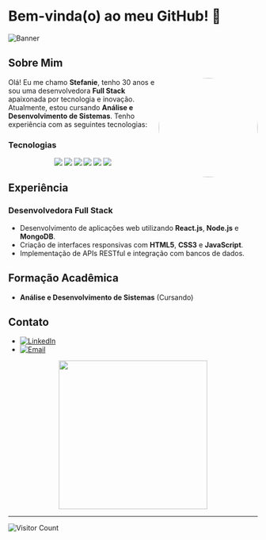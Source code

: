 

# Bem-vinda(o) ao meu GitHub! 🌟

![Banner](https://via.placeholder.com/800x200/ff69b4/000000?text=Stefanie+-+Desenvolvedora+Full+Stack)

## Sobre Mim

<img src="https://via.placeholder.com/150/ff69b4/000000?text=Stefanie" align="right" width="200" style="border-radius:50%">

Olá! Eu me chamo **Stefanie**, tenho 30 anos e sou uma desenvolvedora **Full Stack** apaixonada por tecnologia e inovação. Atualmente, estou cursando **Análise e Desenvolvimento de Sistemas**. Tenho experiência com as seguintes tecnologias:

### Tecnologias
<p align="center">
  <img src="https://img.shields.io/badge/-HTML5-ff69b4?style=for-the-badge&logo=html5&logoColor=black" />
  <img src="https://img.shields.io/badge/-CSS3-ff69b4?style=for-the-badge&logo=css3&logoColor=black" />
  <img src="https://img.shields.io/badge/-JavaScript-ff69b4?style=for-the-badge&logo=javascript&logoColor=black" />
  <img src="https://img.shields.io/badge/-React-ff69b4?style=for-the-badge&logo=react&logoColor=black" />
  <img src="https://img.shields.io/badge/-Node.js-ff69b4?style=for-the-badge&logo=node.js&logoColor=black" />
  <img src="https://img.shields.io/badge/-MongoDB-ff69b4?style=for-the-badge&logo=mongodb&logoColor=black" />
</p>

## Experiência

### Desenvolvedora Full Stack
- Desenvolvimento de aplicações web utilizando **React.js**, **Node.js** e **MongoDB**.
- Criação de interfaces responsivas com **HTML5**, **CSS3** e **JavaScript**.
- Implementação de APIs RESTful e integração com bancos de dados.

## Formação Acadêmica
- **Análise e Desenvolvimento de Sistemas** (Cursando)

## Contato
- [![LinkedIn](https://img.shields.io/badge/-LinkedIn-ff69b4?style=for-the-badge&logo=linkedin&logoColor=black)](https://www.linkedin.com)
- [![Email](https://img.shields.io/badge/-Email-ff69b4?style=for-the-badge&logo=gmail&logoColor=black)](mailto:seuemail@gmail.com)

<p align="center">
  <img src="https://via.placeholder.com/300/ff69b4/000000?text=Boneca+Morena+com+Cabelo+Preto" width="300" />
</p>

---

![Visitor Count](https://profile-counter.glitch.me/{YOUR_USERNAME}/count.svg)







